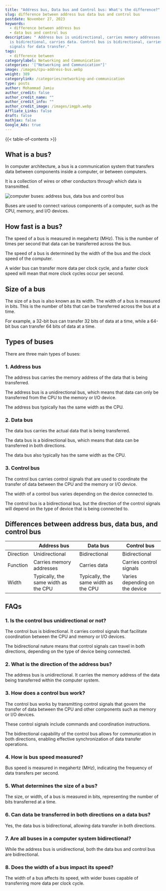 ```yaml
---
title: "Address bus, Data bus and Control bus: What's the difference?"
slug: difference between address bus data bus and control bus
postdate: November 27, 2023
keywords:
  - difference between address bus
  - data bus and control bus
description: " Address bus is unidirectional, carries memory addresses. Data bus
  is bidirectional, carries data. Control bus is bidirectional, carries control
  signals for data transfer."
tags:
  - difference between
categorylabel: Networking and Communication
categories: '["Networking and Communication"]'
image: /images/cpu-address-bus.webp
weight: 389
categorylink: /categories/networking-and-communication
type: posts
author: Mohammad Jamiu
author_credit: false
author_credit_name: ""
author_credit_info: ""
author_credit_image: /images/imgph.webp
Affliate_Links: false
draft: false
mathjax: false
Google_Ads: true
---
```

{{< table-of-contents >}}

## **What is a bus?**

In computer architecture, a bus is a communication system that transfers data between components inside a computer, or between computers. 

It is a collection of wires or other conductors through which data is transmitted. 

![computer buses: address bus, data bus and control bus](/images/cpu-address-bus.webp "computer buses: address bus, data bus and control bus")

Buses are used to connect various components of a computer, such as the CPU, memory, and I/O devices.

## **How fast is a bus?**

The speed of a bus is measured in megahertz (MHz). This is the number of times per second that data can be transferred across the bus. 

The speed of a bus is determined by the width of the bus and the clock speed of the computer. 

A wider bus can transfer more data per clock cycle, and a faster clock speed will mean that more clock cycles occur per second.

## **Size of a bus**

The size of a bus is also known as its width. The width of a bus is measured in bits. This is the number of bits that can be transferred across the bus at a time. 

For example, a 32-bit bus can transfer 32 bits of data at a time, while a 64-bit bus can transfer 64 bits of data at a time.

## **Types of buses**

There are three main types of buses:

### **1. Address bus**

The address bus carries the memory address of the data that is being transferred. 

The address bus is a unidirectional bus, which means that data can only be transferred from the CPU to the memory or I/O device.

The address bus typically has the same width as the CPU.

### **2. Data bus**

The data bus carries the actual data that is being transferred. 

The data bus is a bidirectional bus, which means that data can be transferred in both directions.

The data bus also typically has the same width as the CPU.

### **3. Control bus**

The control bus carries control signals that are used to coordinate the transfer of data between the CPU and the memory or I/O device. 

The width of a control bus varies depending on the device connected to.

The control bus is a bidirectional bus, but the direction of the control signals will depend on the type of device that is being connected to.

## **Differences between address bus, data bus, and control bus**

|           | Address bus                          | Data bus                             | Control bus                    |
| --------- | ------------------------------------ | ------------------------------------ | ------------------------------ |
| Direction | Unidirectional                       | Bidirectional                        | Bidirectional                  |
| Function  | Carries memory addresses             | Carries data                         | Carries control signals        |
| Width     | Typically, the same width as the CPU | Typically, the same width as the CPU | Varies depending on the device |



## **FAQs**

### 1. Is the control bus unidirectional or not?

The control bus is bidirectional. It carries control signals that facilitate coordination between the CPU and memory or I/O devices. 

The bidirectional nature means that control signals can travel in both directions, depending on the type of device being connected.

### 2. What is the direction of the address bus?

The address bus is unidirectional. It carries the memory address of the data being transferred within the computer system.

### 3. How does a control bus work?

The control bus works by transmitting control signals that govern the transfer of data between the CPU and other components such as memory or I/O devices. 

These control signals include commands and coordination instructions. 

The bidirectional capability of the control bus allows for communication in both directions, enabling effective synchronization of data transfer operations.

### 4. How is bus speed measured?

Bus speed is measured in megahertz (MHz), indicating the frequency of data transfers per second.

### 5. What determines the size of a bus?

The size, or width, of a bus is measured in bits, representing the number of bits transferred at a time.

### 6. Can data be transferred in both directions on a data bus?

Yes, the data bus is bidirectional, allowing data transfer in both directions.

### 7. Are all buses in a computer system bidirectional?

While the address bus is unidirectional, both the data bus and control bus are bidirectional.

### 8. Does the width of a bus impact its speed?

The width of a bus affects its speed, with wider buses capable of transferring more data per clock cycle.